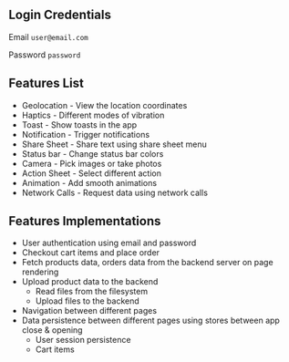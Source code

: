 ## Login Credentials

Email `user@email.com`

Password `password`

## Features List

- Geolocation - View the location coordinates
- Haptics - Different modes of vibration
- Toast - Show toasts in the app
- Notification - Trigger notifications
- Share Sheet - Share text using share sheet menu
- Status bar - Change status bar colors
- Camera - Pick images or take photos
- Action Sheet - Select different action
- Animation - Add smooth animations
- Network Calls - Request data using network calls
  



## Features Implementations
- User authentication using email and password
- Checkout cart items and place order
- Fetch products data, orders data from the backend server on page rendering
- Upload product data to the backend
  - Read files from the filesystem
  - Upload files to the backend
- Navigation between different pages
- Data persistence between different pages using stores between app close & opening
  - User session persistence 
  - Cart items
  

